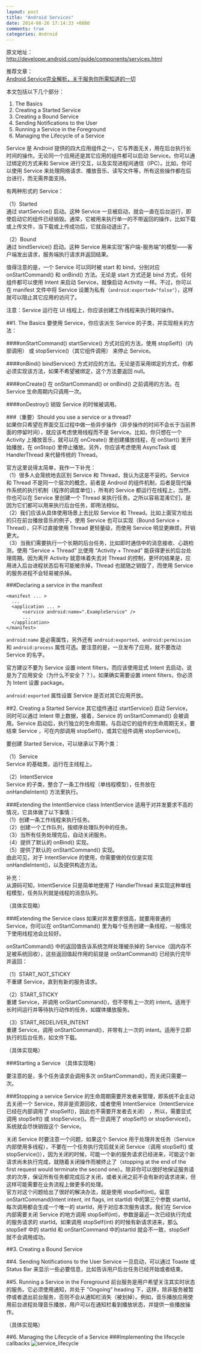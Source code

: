 ```yaml
---
layout: post
title: "Android Services"
date: 2014-08-26 17:14:33 +0800
comments: true
categories: Android
---
```

原文地址：  
<http://developer.android.com/guide/components/services.html>

推荐文章：  
[Android Service完全解析，关于服务你所需知道的一切](http://blog.csdn.net/guolin_blog/article/details/11952435)

本文包括以下几个部分：  
1. The Basics  
2. Creating a Started Service  
3. Creating a Bound Service  
4. Sending Notifications to the User  
5. Running a Service in the Foreground  
6. Managing the Lifecycle of a Service  
<!--more-->

Service 是 Android 提供的四大应用组件之一，它与界面无关，用在后台执行长时间的操作。无论同一个应用还是其它应用的组件都可以启动 Service。你可以通过绑定的方式来和 Service 进行交互，以及实现进程间通信（IPC）。比如，你可以使用 Service 来处理网络请求、播放音乐、读写文件等，所有这些操作都在后台进行，而无需界面支持。

有两种形式的 Service：

（1）Started  
通过 startService() 启动。这种 Service 一旦被启动，就会一直在后台运行，即使启动它的组件已经销毁。通常，它被用来执行单一的不带返回的操作，比如下载或上传文件，当下载或上传成功后，它就自动退出了。 

（2）Bound  
通过 bindService() 启动。这种 Service 用来实现“客户端-服务端”的模型——客户端发出请求，服务端执行请求并返回结果。

值得注意的是，一个 Service 可以同时被 start 和 bind，分别对应 onStartCommand() 和 onBind() 方法。无论是 start 方式还是 bind 方式，任何组件都可以使用 Intent 来启动 Service，就像启动 Activity 一样。不过，你可以在 manifest 文件中将 Service 设置为私有（`android:exported="false"`），这样就可以阻止其它应用的访问了。

注意：Service 运行在 UI 线程上，你应该创建工作线程来执行耗时操作。

##1. The Basics
要使用 Service，你应该派生 Service 的子类，并实现相关的方法：

####onStartCommand()
startService() 方式对应的方法，使用 stopSelf()（内部调用） 或 stopService()（其它组件调用） 来停止 Service。

####onBind()
bindService() 方式对应的方法。无论是否采用绑定的方式，你都必须实现该方法，如果不希望被绑定，这个方法要返回 null。

####onCreate()
在 onStartCommand() or onBind() 之前调用的方法。在 Service 生命周期内只调用一次。

####onDestroy()
销毁 Service 的时候被调用。

###（重要）Should you use a service or a thread?   
如果你只希望在界面交互过程中做一些异步操作（异步操作的时间不会长于当前界面的停留时间），就应该考虑使用线程而不是 Service。比如，你只想在一个 Activity 上播放音乐，就可以在 onCreate() 里创建播放线程，在 onStart() 里开始播放，在 onStop() 里停止播放。另外，你应该考虑使用 AsyncTask 或 HandlerThread 来代替传统的 Thread。 
 
官方这里说得太简单，我作一下补充：  
（1）很多人会笼统地去区别 Service 和 Thread，我认为这是不妥的。Service 和 Thread 不是同一个层次的概念，前者是 Android 的组件机制，后者是现代操作系统的执行机制（程序的调度单位），所有的 Service 都运行在线程上，当然，你也可以在 Service 里创建一个 Thread 来执行任务。之所以容易混淆它们，是因为它们都可以用来执行后台任务，即用法相似。  
（2）我们应该从具体使用场景上去比较 Service 和 Thread。比如上面官方给出的只在前台播放音乐的例子，使用 Service 也可以实现（Bound Service + Thread），只不过直接使用 Thread 更轻量级，而使用 Service 明显更麻烦，开销更大。  
（3）当我们需要执行一个长期的后台任务，比如即时通信中的消息接收、心跳检测，使用 “Service + Thread” 比使用 “Activity + Thread” 能获得更长的后台处理周期。因为离开 Activity 就意味着失去对 Thread 的控制，更坏的结果是，应用进入后台进程状态后有可能被杀掉，Thread 也就随之销毁了，而使用 Service 的服务进程不会轻易被杀掉。

###Declaring a service in the manifest
```
<manifest ... >
  ...
  <application ... >
      <service android:name=".ExampleService" />
      ...
  </application>
</manifest>
```
`android:name` 是必需属性，另外还有 `android:exported`、`android:permission` 和 `android:process` 属性可选。要注意的是，一旦发布了应用，就不要改动 Service 的名字。

官方建议不要为 Service 设置 intent filters，而应该使用显式 Intent 去启动，说是为了应用安全（为什么不安全？？）。如果确实需要设置 intent filters，你必须为 Intent 设置 package。

`android:exported` 属性设置 Service 是否对其它应用开放。


##2. Creating a Started Service
其它组件通过 startService() 启动 Service，同时可以通过 Intent 带上数据，接着，Service 的 onStartCommand() 会被调用。Service 启动后，执行独立的生命周期，与启动它的组件的生命周期无关。要结束 Service ，可在内部调用 stopSelf()，或其它组件调用 stopService()。

要创建 Started Service，可以继承以下两个类：

（1）Service  
Service 的基础类，运行在主线程上。

（2）IntentService  
Service 的子类，整合了一条工作线程（单线程模型），任务放在 onHandleIntent() 方法里执行。

###Extending the IntentService class
IntentService 适用于对并发要求不高的情况，它具体做了以下事情：  
（1）创建一条工作线程来执行任务。  
（2）创建一个工作队列，按顺序处理队列中的任务。  
（3）当所有任务处理完后，自动关闭服务。  
（4）提供了默认的 onBind() 实现。  
（5）提供了默认的 onStartCommand() 实现。  
由此可见，对于 IntentService 的使用，你需要做的仅仅是实现 onHandleIntent()，以及提供构造方法。

补充：  
从源码可知，IntentService 只是简单地使用了 HandlerThread 来实现这种单线程模型，任务队列就是线程的消息队列。

（具体实现略）

###Extending the Service class
如果对并发要求很高，就要用普通的 Service，你可以在 onStartCommand() 里为每个任务创建一条线程，一般情况下使用线程池会比较好。

onStartCommand() 中的返回值告诉系统怎样处理被杀掉的 Service（因内存不足被系统回收），这些返回值起作用的前提是 onStartCommand() 已经执行完毕并返回：

（1）START_NOT_STICKY  
不重建 Service，直到有新的服务请求。

（2）START_STICKY  
重建 Service，并调用 onStartCommand()，但不带有上一次的 intent。适用于长时间运行并等待执行动作的任务，如媒体播放服务。

（3）START_REDELIVER_INTENT  
重建 Service，调用 onStartCommand()，并带有上一次的 intent。适用于立即执行的后台任务，如文件下载。

（具体实现略）

###Starting a Service
（具体实现略）

要注意的是，多个任务请求会调用多次 onStartCommand()，而关闭只需要一次。

###Stopping a service
Service 的生命周期需要开发者来管理，即系统不会主动去关闭一个 Service，除非是资源回收，或者使用 IntentService（IntentService 已经在内部调用了 stopSelf()，因此也不需要开发者去关闭）
，所以，需要显式调用 stopSelf() 或 stopService()。而一旦调用了 stopSelf() or stopService()，系统就会尽快销毁这个 Service。

关闭 Service 时要注意一个问题，如果这个 Service 用于处理并发任务（Service 内部使用多线程），不要在一个任务执行完后就关闭 Service（调用 stopSelf() 或 stopService()），因为关闭的时候，可能一个新的服务请求已经进来，可能这个新请求尚未执行完成，就随着关闭操作而被终止了（stopping at the end of the first request would terminate the second one）。除非你可以很好地保证服务请求的次序，保证所有任务都完成后才关闭，或者关闭之前不会有新的请求进来，但这样可能需要在业务流程上做更多的处理。  
官方对这个问题给出了很好的解决办法，就是使用 stopSelf(int)。留意 onStartCommand(Intent intent, int flags, int startId) 中的第三个参数 startId，每次调用都会生成一个唯一的 startId，用于对应本次服务请求。我们在 Service 内部需要关闭 Service 的地方调用 stopSelf(int)，参数是最近一次已经执行完成的服务请求的 startId。如果调用 stopSelf(int) 的时候有新请求进来，那么 stopSelf 中的 startId 和 onStartCommand 中的startId 就会不一致，stopSelf 就不会调用成功。

##3. Creating a Bound Service

##4. Sending Notifications to the User
Service 一旦启动，可以通过 Toaste 或 Status Bar 来显示一些必要信息，比如告诉用户后台任务已经开始或者结束。

##5. Running a Service in the Foreground
前台服务是用户希望关注其实时状态的服务。它必须使用通知，并处于 "Ongoing" heading 下，这样，除非服务被暂停或者退出前台服务，否则不会从通知栏消失（被划掉）。例如，音乐播放应用使用前台进程处理音乐播放，用户可以在通知栏看到播放状态，并提供一些播放操作。

（具体实现略）

##6. Managing the Lifecycle of a Service
###Implementing the lifecycle callbacks
![service_lifecycle](/images/service_lifecycle.png)
